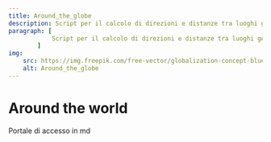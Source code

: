 ```yaml
---
title: Around_the_globe
description: Script per il calcolo di direzioni e distanze tra luoghi geografici del mondo.
paragraph: [
            Script per il calcolo di direzioni e distanze tra luoghi geografici del mondo.
        ]
img: 
    src: https://img.freepik.com/free-vector/globalization-concept-blue-lines-around-blue-globe_104327-79.jpg
    alt: Around_the_globe
---
```


# Around the world

Portale di accesso in md